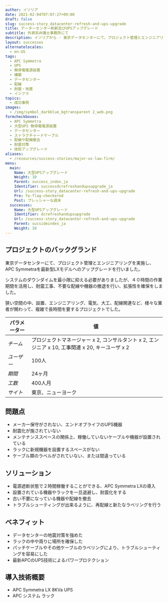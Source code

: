 ```yaml
---
author: イソリア
date: 2021-02-04T07:07:27+09:00
draft: false
slug: success-story_datacenter-refresh-and-ups-upgrade
title: データーセンター刷新及びUPSアップグレード
subtitle: 外資系弁護士事務所にて
description: イソリアから - 東京データセンターにて、プロジェクト管理とエンジニアリングを実施し、APCSymmetraを最新型LXモデルへのアップグレード。
layout: successes
alternatelocales:
  - en-US
tags:
  - APC Symmetra
  - UPS
  - 無停電電源装置
  - 構築
  - データセンター
  - 配線
  - 耐震・地震
  - インフラ
topics:
  - 成功事例
images:  
  - /img/symbol_darkblue_bgtransparent 2_web.png
formcheckboxes:
  - APC Symmetra
  - 大型UPS 無停電電源装置
  - データセンター
  - ストラクチャードケーブル
  - 配線や配線撤去
  - 耐震対策
  - 技術アップグレード
aliases:
  - /resources/success-stories/major-us-law-firm/
menu:
  main:
    Name: 大型UPSアップグレード
    Weight: 10
    Parent: success_index_ja
    Identifier: successdcrefreshandupsupgrade_ja
    Url: /success-story_datacenter-refresh-and-ups-upgrade
    Pre: fa-flag-checkered
    Post: プレッシャーな週末
  successes:
    Name: 大型UPSアップグレード
    Identifier: dcrefreshandupsupgrade
    Url: /success-story_datacenter-refresh-and-ups-upgrade
    Parent: sucsideindex_ja
    Weight: 10
---
```


## プロジェクトのバックグランド

東京データセンターにて、プロジェクト管理とエンジニアリングを実施し、APC Symmetraを最新型LXモデルへのアップグレードを行いました。

システムのダウンダイムを最小限に抑える必要がありましたが、４０時間の作業期間を活用し、耐震工事、不要な配線や機器の撤退を行い、拡張性を確保をしました。

狭い空間の中、設置、エンジニアリング、電気、大工、配線関連など、様々な業者が関わって、複雑で長時間を要するプロジェクトでした。

パラメーター | 値
------|------
_チーム_ | プロジェクトマネージャー x 2, コンサルタント x 2, エンジニア x 10, 工事関連 x 20, キーユーザ x 2
_ユーザー_ | 100人
_期間_ | 24ヶ月
_工数_ | 400人月
_サイト_ | 東京、ニューヨーク

## 問題点

* メーカー保守がされない、エンドオブライフのUPS機器
* 耐震化が施されていない
* メンテナンススペースの関係上、稼働していないケーブルや機器が設置されている
* ラックに新規機器を設置するスペースがない
* ケーブル類のラベルがされていない、または間違っている

## ソリューション

* 電源遮断状態で２時間稼働することができる、APC Symmetra LXの導入
* 設置されている機器やラックを一旦退避し、耐震化をする
* 古い不要になっている機器や配線を撤去
* トラブルシューティングが出来るように、再配線と新たなラベリングを行う

## ベネフィット

* データセンターの地震対策を強めた
* ラックの中や周りに場所を確保した
* パッチケーブルやその他ケーブルのラベリングにより、トラブルシューティングを容易にした
* 最新APCのUPS技術によるパワープロテクション

## 導入技術概要

* APC Symmetra LX 8KVa UPS
* APC システム ラック
